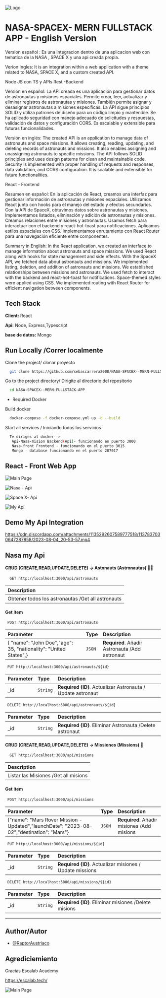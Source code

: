 
![Logo](https://media.discordapp.net/attachments/1135292607589777518/1135322335847665684/Astron__1_-removebg-preview.png)


# NASA-SPACEX- MERN FULLSTACK APP - English Version

Version español : Es una Integracion dentro  de una aplicacion web con tematica de la NASA , SPACE X y una api creada propia.

Verion Ingles: It is an integration within a web application with a theme related to NASA, SPACE X, and a custom created API.

Node JS con TS y APIs Rest -Backend

Versión en español:
La API creada es una aplicación para gestionar datos de astronautas y misiones espaciales. Permite crear, leer, actualizar y eliminar registros de astronautas y misiones. También permite asignar y desasignar astronautas a misiones específicas. La API sigue principios SOLID y utiliza patrones de diseño para un código limpio y mantenible. Se ha aplicado seguridad con manejo adecuado de solicitudes y respuestas, validación de datos y configuración CORS. Es escalable y extensible para futuras funcionalidades.

Versión en inglés:
The created API is an application to manage data of astronauts and space missions. It allows creating, reading, updating, and deleting records of astronauts and missions. It also enables assigning and unassigning astronauts to specific missions. The API follows SOLID principles and uses design patterns for clean and maintainable code. Security is implemented with proper handling of requests and responses, data validation, and CORS configuration. It is scalable and extensible for future functionalities.

React - Frontend 

Resumen en español:
En la aplicación de React, creamos una interfaz para gestionar información de astronautas y misiones espaciales. Utilizamos React junto con hooks para el manejo del estado y efectos secundarios. Con la API de SpaceX, obtuvimos datos sobre astronautas y misiones. Implementamos listados, eliminación y adición de astronautas y misiones. Creamos relaciones entre misiones y astronautas. Usamos fetch para interactuar con el backend y react-hot-toast para notificaciones. Aplicamos estilos espaciales con CSS. Implementamos enrutamiento con React Router para una navegación eficiente entre componentes.

Summary in English:
In the React application, we created an interface to manage information about astronauts and space missions. We used React along with hooks for state management and side effects. With the SpaceX API, we fetched data about astronauts and missions. We implemented listing, deletion, and addition of astronauts and missions. We established relationships between missions and astronauts. We used fetch to interact with the backend and react-hot-toast for notifications. Space-themed styles were applied using CSS. We implemented routing with React Router for efficient navigation between components.


## Tech Stack

**Client:** React

**Api:** Node, Express,Typescript

**base de datos:** Mongo 
## Run Locally /Correr localmente

Clone the project/ clonar proyecto

```bash
  git clone https://github.com/sebascarrera2000/NASA-SPACEX--MERN-FULLSTACK-APP
```

Go to the project directory/ Dirigite al directorio del repositorio

```bash
  cd NASA-SPACEX--MERN-FULLSTACK-APP
```
* Required Docker

Build docker 

```bash
  docker-compose -f docker-compose.yml up -d --build
```

Start all services / Iniciando todos los servicios

```bash
  Te diriges al docker -> 
   Api-Nasa-mision Backend(Api)- funcionando en puerto 3000
   Nasa-front Frontend - funcionando en el puerto 3015
   Mongo - database funcionando en el puerto 207017
```



## React - Front Web App

![Main Page](https://cdn.discordapp.com/attachments/1135292607589777518/1137836003143463002/image.png)

![Nasa - Api ](https://media.discordapp.net/attachments/1135292607589777518/1137836125898162277/image.png?width=1202&height=676)

![ Space X- Api ](https://media.discordapp.net/attachments/1135292607589777518/1137836556435062885/image.png?width=1196&height=676)

![ My Api ](https://media.discordapp.net/attachments/1135292607589777518/1137837632789946488/image.png?width=1395&height=676)
## Demo My Api Integration

https://cdn.discordapp.com/attachments/1135292607589777518/1137837030647287858/2023-08-04_20-53-57.mp4

## Nasa my Api 

#### CRUD (CREATE,READ,UPDATE,DELETE) -> Astonauts (Astronautas) 👨‍🚀

```http
  GET http://localhost:3000/api/astronauts
```

|  Description                |
|:------------------------- |
| Obtener todos los astronautas /Get all astronauts |

#### Get item

```http
 POST http://localhost:3000/api/astronauts
```

| Parameter | Type     | Description                       |
| :-------- | :------- | :-------------------------------- |
| {  "name": "John Doe","age": 35, "nationality": "United States",}    | `JSON` | **Required**. Añadir Astronauta /Add astronaut |


```http
 PUT http://localhost:3000/api/astronauts/${id}
```

| Parameter | Type     | Description                       |
| :-------- | :------- | :-------------------------------- |
| _id   | `String` | **Required {ID}**. Actualizar Astronauta  / Update astronaut |


```http
 DELETE http://localhost:3000/api/astronauts/${id}
```

| Parameter | Type     | Description                       |
| :-------- | :------- | :-------------------------------- |
| _id   | `String` | **Required {ID}**. Eliminar Astronauta  /Delete astronaut |


#### CRUD (CREATE,READ,UPDATE,DELETE) -> Missiones (Missions) 🚀

```http
  GET http://localhost:3000/api/missions
```

|  Description                |
|:------------------------- |
| Listar las Misiones /Get all misions |

#### Get item

```http
 POST http://localhost:3000/api/missions
```

| Parameter | Type     | Description                       |
| :-------- | :------- | :-------------------------------- |
| {"name": "Mars Rover Mission - Updated","launchDate": "2023-08-02","destination": "Mars"}   | `JSON` | **Required**. Añadir misiones /Add misions |


```http
 PUT http://localhost:3000/api/missions/${id}
```

| Parameter | Type     | Description                       |
| :-------- | :------- | :-------------------------------- |
| _id   | `String` | **Required {ID}**. Actualizar misiones  / Update missions|


```http
 DELETE http://localhost:3000/api/missions/${id}
```

| Parameter | Type     | Description                       |
| :-------- | :------- | :-------------------------------- |
| _id   | `String` | **Required {ID}**. Eliminar misiones  /Delete misions |


---

## Author/Autor

- [@RaptorAustriaco](https://github.com/sebascarrera2000)


## Agrediciemiento 

Gracias Escalab Academy 


https://escalab.tech/


![Main Page](https://media.discordapp.net/attachments/1135292607589777518/1137668638099390485/Logo_escalab1.png)
